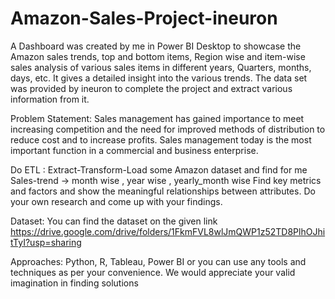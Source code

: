 # Amazon-Sales-Project-ineuron
A Dashboard was created by me in Power BI Desktop to showcase the Amazon sales trends, top and bottom items, Region wise and item-wise sales analysis of various sales items in different years, Quarters, months, days, etc. It gives a detailed insight into the various trends. The data set was provided by ineuron to complete the project and extract various information from it.

Problem Statement: Sales management has gained importance to meet increasing competition and the need for improved methods of distribution to reduce cost and to increase profits. Sales management today is the most important function in a commercial and business enterprise.

Do ETL : Extract-Transform-Load some Amazon dataset and find for me Sales-trend -> month wise , year wise , yearly_month wise Find key metrics and factors and show the meaningful relationships between attributes. Do your own research and come up with your findings.

Dataset: You can find the dataset on the given link https://drive.google.com/drive/folders/1FkmFVL8wlJmQWP1z52TD8PlhOJhitTyI?usp=sharing

Approaches: Python, R, Tableau, Power BI or you can use any tools and techniques as per your convenience. We would appreciate your valid imagination in finding solutions
